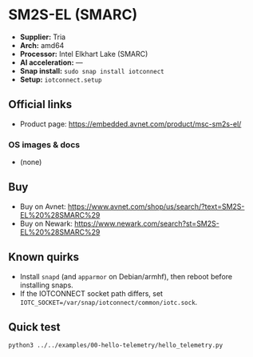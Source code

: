 # SM2S-EL (SMARC)

- **Supplier:** Tria
- **Arch:** amd64
- **Processor:** Intel Elkhart Lake (SMARC)
- **AI acceleration:** —
- **Snap install:** `sudo snap install iotconnect`
- **Setup:** `iotconnect.setup`

## Official links
- Product page: https://embedded.avnet.com/product/msc-sm2s-el/

### OS images & docs
- (none)

## Buy
- Buy on Avnet: https://www.avnet.com/shop/us/search/?text=SM2S-EL%20%28SMARC%29
- Buy on Newark: https://www.newark.com/search?st=SM2S-EL%20%28SMARC%29

## Known quirks
- Install `snapd` (and `apparmor` on Debian/armhf), then reboot before installing snaps.
- If the IOTCONNECT socket path differs, set `IOTC_SOCKET=/var/snap/iotconnect/common/iotc.sock`.

## Quick test
```bash
python3 ../../examples/00-hello-telemetry/hello_telemetry.py
```
